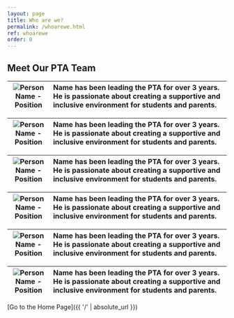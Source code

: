 ```yaml
---
layout: page
title: Who are we?
permalink: /whoarewe.html
ref: whoarewe
order: 0
---
```


## Meet Our PTA Team

| ![Person](https://elouwerse.nl/placecircle/150 "Person") <br>Name - Position | Name has been leading the PTA for over 3 years. He is passionate about creating a supportive and inclusive environment for students and parents. |
|:--------:|:--------------------------------------------------------|

| ![Person](https://elouwerse.nl/placecircle/150 "Person") <br>Name - Position | Name has been leading the PTA for over 3 years. He is passionate about creating a supportive and inclusive environment for students and parents. |
|:--------:|:--------------------------------------------------------|

| ![Person](https://elouwerse.nl/placecircle/150 "Person") <br>Name - Position | Name has been leading the PTA for over 3 years. He is passionate about creating a supportive and inclusive environment for students and parents. |
|:--------:|:--------------------------------------------------------|

| ![Person](https://elouwerse.nl/placecircle/150 "Person") <br>Name - Position | Name has been leading the PTA for over 3 years. He is passionate about creating a supportive and inclusive environment for students and parents. |
|:--------:|:--------------------------------------------------------|

| ![Person](https://elouwerse.nl/placecircle/150 "Person") <br>Name - Position | Name has been leading the PTA for over 3 years. He is passionate about creating a supportive and inclusive environment for students and parents. |
|:--------:|:--------------------------------------------------------|

| ![Person](https://elouwerse.nl/placecircle/150 "Person") <br>Name - Position | Name has been leading the PTA for over 3 years. He is passionate about creating a supportive and inclusive environment for students and parents. |
|:--------:|:--------------------------------------------------------|

[Go to the Home Page]({{ '/' | absolute_url }})  

